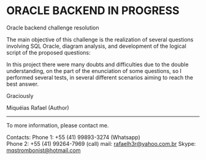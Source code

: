 # ORACLE BACKEND IN PROGRESS

Oracle backend challenge resolution

The main objective of this challenge is the realization of several questions involving SQL Oracle, diagram analysis, and development of the logical script of the proposed questions:

In this project there were many doubts and difficulties due to the double understanding, on the part of the enunciation of some questions, so I performed several tests, in several different scenarios aiming to reach the best answer.

Graciously

Miquéias Rafael 
(Author)

-----------------------------------------------------------
To more information, please contact me.

Contacts:
Phone 1: +55 (41) 99893-3274 (Whatsapp)  
Phone 2: +55 (41) 99264-7969 (call)
mail: rafaelh3r@yahoo.com.br
Skype: mqstrombonist@hotmail.com



